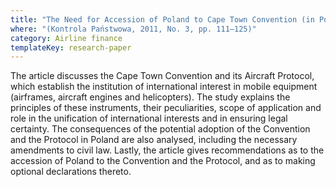 ```yaml
---
title: "The Need for Accession of Poland to Cape Town Convention (in Polish)"
where: "(Kontrola Państwowa, 2011, No. 3, pp. 111–125)"
category: Airline finance
templateKey: research-paper
---
```


The article discusses the Cape Town Convention and its Aircraft Protocol, which establish the institution of international interest in mobile equipment (airframes, aircraft engines and helicopters). The study explains the principles of these instruments, their peculiarities, scope of application and role in the unification of international interests and in ensuring legal certainty. The consequences of the potential adoption of the Convention and the Protocol in Poland are also analysed, including the necessary amendments to civil law. Lastly, the article gives recommendations as to the accession of Poland to the Convention and the Protocol, and as to making optional declarations thereto.
